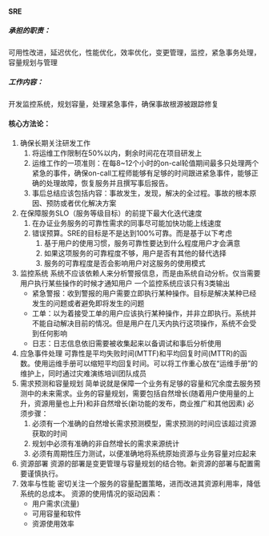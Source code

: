 #### SRE 
##### 承担的职责：
可用性改进，延迟优化，性能优化，效率优化，变更管理，监控，紧急事务处理，容量规划与管理
##### 工作内容：
开发监控系统，规划容量，处理紧急事件，确保事故根源被跟踪修复
#### 核心方法论：
1. 确保长期关注研发工作
   1. 将运维工作限制在50%以内，剩余时间花在项目研发上
   2. 运维工作的一项准则：在每8~12个小时的on-cal轮值期间最多只处理两个紧急的事件，确保on-call工程师能够有足够的时间跟进紧急事件，能够正确的处理故障，恢复服务并且撰写事后报告。
   3. 事后总结应该包括内容：事故发生，发现，解决的全过程。事故的根本原因、预防或者优化解决方案
2. 在保障服务SLO（服务等级目标）的前提下最大化迭代速度
   1. 在办证业务服务的可靠性需求的同事尽可能加快功能上线速度
   2. 错误预算。SRE的目标是不是达到100%可靠。而是基于以下考虑
       1. 基于用户的使用习惯，服务可靠性要达到什么程度用户才会满意
       2. 如果这项服务的可靠程度不够，用户是否有其他的替代选择
       3. 服务的可靠程度是否会影响用户对这服务的使用模式
3. 监控系统
   系统不应该依赖人来分析警报信息，而是由系统自动分析。仅当需要用户执行某些操作的时候才通知用户
   一个监控系统应该只有3类输出
   - 紧急警报：收到警报的用户需要立即执行某种操作。目标是解决某种已经发生的问题或者避免即将发生的问题
   - 工单：以为着接受工单的用户应该执行某种操作，并非立即执行。系统并不能自动解决目前的情况。但是用户在几天内执行这项操作，系统不会受到任何影响
   - 日志：日志信息依旧需要被收集起来以备调试和事后分析使用
4. 应急事件处理
   可靠性是平均失败时间(MTTF)和平均回复时间(MTTR)的函数。使用运维手册可以缩短平均回复时间。可以将工作重心放在“运维手册”的维护上，同时通过灾难演练培训团队成员
5. 需求预测和容量规划
   简单说就是保障一个业务有足够的容量和冗余度去服务预测中的未来需求。业务的容量规划，需要包括自然增长(随着用户使用量的上升，资源用量也上升)和非自然增长(新功能的发布，商业推广和其他因素)
   必须步骤：
   1. 必须有一个准确的自然增长需求预测模型，需求预测的时间应该超过资源获取的时间
   2. 规划中必须有准确的非自然增长的需求来源统计
   3. 必须有周期性压力测试，以便准确地将系统原始资源与业务容量对应起来
6. 资源部署
   资源的部署是变更管理与容量规划的结合物。新资源的部署与配置需要谨慎执行。
7. 效率与性能
   密切关注一个服务的容量配置策略，进而改进其资源利用率，降低系统的总成本。
   资源的使用情况的驱动因素：
   - 用户需求(流量)
   - 可用容量和软件
   - 资源使用效率
